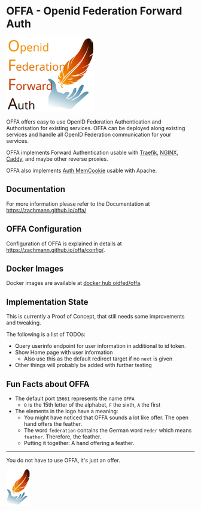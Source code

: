 # OFFA - Openid Federation Forward Auth

<img alt="logo" height="200" src="logos/offa-text.svg"/>

OFFA offers easy to use OpenID Federation Authentication and Authorisation for existing services.
OFFA can be deployed along existing services and handle all OpenID Federation communication for your services.

OFFA implements Forward Authentication usable with
[Traefik](https://doc.traefik.io/traefik/middlewares/http/forwardauth/),
[NGINX](https://docs.nginx.com/nginx/admin-guide/security-controls/configuring-subrequest-authentication/),
[Caddy](https://caddyserver.com/docs/caddyfile/directives/forward_auth),
and maybe other reverse proxies.

OFFA also implements [Auth MemCookie](https://zenprojects.github.io/Apache-Authmemcookie-Module/) usable with Apache.


## Documentation

For more information please refer to the Documentation at https://zachmann.github.io/offa/



## OFFA Configuration

Configuration of OFFA is explained in details at
https://zachmann.github.io/offa/config/.



## Docker Images

Docker images are available at [docker hub oidfed/offa](https://hub.docker.com/r/oidfed/offa/tags).

## Implementation State

This is currently a Proof of Concept, that still needs some improvements and tweaking.

The following is a list of TODOs:

- Query userinfo endpoint for user information in additional to id token.
- Show Home page with user information
    - Also use this as the default redirect target if no `next` is given
- Other things will probably be added with further testing

## Fun Facts about OFFA

- The default port `15661` represents the name `OFFA`
  - `O` is the 15th letter of the alphabet, `F` the sixth, `A` the first
- The elements in the logo have a meaning:
  - You might have noticed that OFFA sounds a lot like offer. The open hand 
    offers the feather.
  - The word `federation` contains the German word `Feder` which means 
    `feather`. Therefore, the feather.
  - Putting it together: A hand offering a feather.


---
You do not have to use OFFA, it's just an offer.

<img alt="logo" height="100" src="logos/offa.svg"/>

